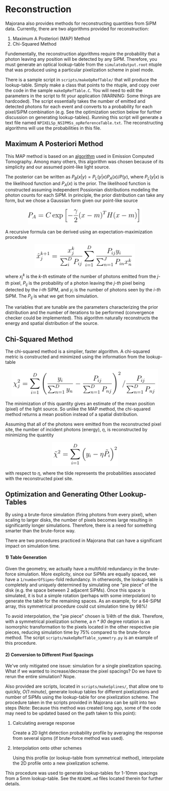# Reconstruction
Majorana also provides methods for reconstructing quantities from SiPM data. Currently, there are two algorithms provided for reconstruction:
1. Maximum A Posteriori (MAP) Method 
2. Chi-Squared Method

Fundementally, the reconstruction algorithms require the probability that a photon leaving any position will be detected by any SiPM. Therefore, you must generate an optical lookup-table from the `simulateOutput.root` ntuple that was produced using a particular pixelization scheme in pixel mode. 

There is a sample script in `scripts/makeOpRefTable/` that will produce the lookup-table. Simply make a class that points to the ntuple, and copy over the code in the sample `makeOpRefTable.C`. You will need to edit the parameters in the script to fit your application (WARNING: Some things are hardcoded). The script essentially takes the number of emitted and detected photons for each event and converts to a probability for each pixel/SiPM combination (e.g. See the optimization section below for further discussion on generating lookup-tables). Running this script will generate a text file named `NPIXELSp_NSIPMSs_opReferenceTable.txt`. The reconstructing algorithms will use the probabilities in this file.

## Maximum A Posteriori Method
This MAP method is based on an [algorithm](https://ieeexplore.ieee.org/document/4307826) used in Emission Computed Tomography. Among many others, this algorithm was chosen because of its simplicity and our assumed point-like light source.

The posterior can be written as *P*<sub>*B*</sub>(*x*|*y*) = *P*<sub>*L*</sub>(*y*|*x*)*P*<sub>*A*</sub>(*x*)/*P*(*y*), where *P*<sub>*L*</sub>(*y*|*x*) is the likelihood function and *P*<sub>*A*</sub>(*x*) is the prior. The likelihood function is constructed assuming independent Possionian distributions modeling the photon counts for each SiPM. In principle, the prior distribution can take any form, but we chose a Gaussian form given our point-like source

<p align="center">
<img align="center" src="map3.png">

 A recursive formula can be derived using an expectation-maximization procedure

<p align="center">
<img align="center" src="map2.png">

where *x*<sub>*j*</sub><sup>*k*</sup> is the *k-th* estimate of the number of photons emitted from the *j-th* pixel, *P*<sub>*ij*</sub> is the probability of a photon leaving the *j-th* pixel being detected by the *i-th* SiPM, and *y*<sub>*i*</sub> is the number of photons seen by the *i-th* SiPM. The *P*<sub>*ij*</sub> is what we get from simulation.

The variables that are tunable are the parameters characterizing the prior distribution and the number of iterations to be performed (convergence checker could be implemented). This algorithm naturally reconstructs the energy and spatial distribution of the source.

## Chi-Squared Method
The chi-squared method is a simplier, faster algorithm. A chi-squared metric is constructed and minimized using the information from the lookup-table

<p align="center">
<img align="center" src="chi2_1.png">

The minimization of this quantity gives an estimate of the mean position (pixel) of the light source. So unlike the MAP method, the chi-squared method returns a mean position instead of a spatial distribution. 

Assuming that all of the photons were emitted from the reconstructed pixel site, the number of incident photons (energy), *η*, is reconstructed by minimizing the quantity

<p align="center">
<img align="center" src="chi2_2.png">

with respect to *η*, where the tilde represents the probabilities associated with the reconstructed pixel site.


## Optimization and Generating Other Lookup-Tables
By using a brute-force simulation (firing photons from every pixel), when scaling to larger disks, the number of pixels becomes large resulting in significantly longer simulations. Therefore, there is a need for something smarter than the brute-force way.

There are two procedures practiced in Majorana that can have a significant impact on simulation time.

#### 1) Table Generation
Given the geometry, we actually have a multifold redundancy in the brute-force simulation. More explicity, since our SiPMs are equally spaced, we have a `1/numberOfSipms`-fold redundancy. In otherwords, the lookup-table is completely and uniquely determined by simulating one "pie piece" of the disk (e.g. the space between 2 adjacent SiPMs). Once this space is simulated, it is but a simple rotation (perhaps with some interpolation) to generate the table for the remaining spaces. As an example, for a 64-SiPM array, this symmetrical procedure could cut simulation time by 98%!

To avoid interpolation, the "pie piece" chosen is 1/4th of the disk. Therefore, with a symmetrical pixelization scheme, a *n * 90* degree rotation is an isomorphic transformation to the pixels located in the other respective pie pieces, reducing simulation time by 75% compared to the brute-force method. The script `scripts/makeOpRefTable_symmetry.py` is an example of this procedure.

#### 2) Conversion to Different Pixel Spacings
We've only mitigated one issue: simulation for a single pixelization spacing. What if we wanted to increase/decrease the pixel spacings? Do we have to rerun the entire simulation? Nope. 

Also provided are scripts, located in `scripts/makeSplines/`, that allow one to quickly, *O(1 minute)*, generate lookup tables for different pixelizations and number of SiPMs using the lookup-table for one pixelization scheme. The procedure taken in the scripts provided in Majorana can be split into two steps (Note: Because this method was created long ago, some of the code may need to be updated based on the path taken to this point):
1. Calculating average response
    
    Create a 2D light detection probability profile by averaging the response from several sipms (if brute-force method was used). 

2. Interpolation onto other schemes

    Using this profile (or lookup-table from symmetrical method), interpolate the 2D profile onto a new pixelization scheme.

This procedure was used to generate lookup-tables for 1-10mm spacings from a 5mm lookup-table. See the `README.md` files located therein for further details.